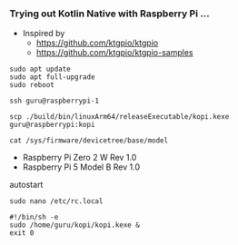 ### Trying out Kotlin Native with Raspberry Pi ...

- Inspired by
    - https://github.com/ktgpio/ktgpio
    - https://github.com/ktgpio/ktgpio-samples

```shell
sudo apt update
sudo apt full-upgrade
sudo reboot
```

```shell
ssh guru@raspberrypi-1
```

```shell
scp ./build/bin/linuxArm64/releaseExecutable/kopi.kexe guru@raspberrypi:kopi
```

```shell
cat /sys/firmware/devicetree/base/model
```

- Raspberry Pi Zero 2 W Rev 1.0
- Raspberry Pi 5 Model B Rev 1.0

autostart

```
sudo nano /etc/rc.local

#!/bin/sh -e
sudo /home/guru/kopi/kopi.kexe &
exit 0
```
